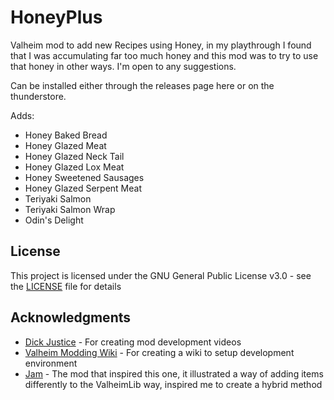 # HoneyPlus
Valheim mod to add new Recipes using Honey, in my playthrough I found that I was accumulating far too much honey and this mod was to try to use that honey in other ways. I'm open to any suggestions.

Can be installed either through the releases page here or on the thunderstore.

Adds:
* Honey Baked Bread
* Honey Glazed Meat
* Honey Glazed Neck Tail
* Honey Glazed Lox Meat
* Honey Sweetened Sausages
* Honey Glazed Serpent Meat
* Teriyaki Salmon
* Teriyaki Salmon Wrap
* Odin's Delight

## License

This project is licensed under the GNU General Public License v3.0 - see the [LICENSE](LICENSE) file for details

## Acknowledgments

* [Dick Justice](https://www.youtube.com/channel/UCQmgRGWDJFXVYoin2UzUt7Q) - For creating mod development videos
* [Valheim Modding Wiki](https://github.com/Valheim-Modding/Wiki/wiki) - For creating a wiki to setup development environment
* [Jam](https://github.com/RandyKnapp/ValheimMods/tree/main/Jam) - The mod that inspired this one, it illustrated a way of adding items differently to the ValheimLib way, inspired me to create a hybrid method

